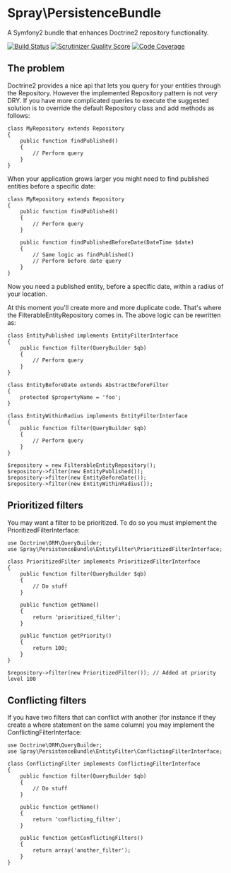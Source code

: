 Spray\PersistenceBundle
=======================

A Symfony2 bundle that enhances Doctrine2 repository functionality.

[![Build Status](https://secure.travis-ci.org/JurJean/SprayPersistenceBundle.png?branch=master)](http://travis-ci.org/JurJean/SprayPersistenceBundle)
[![Scrutinizer Quality Score](https://scrutinizer-ci.com/g/JurJean/SprayPersistenceBundle/badges/quality-score.png?s=f3038d9bc0af391724f4ae27f3132dcae6520302)](https://scrutinizer-ci.com/g/JurJean/SprayPersistenceBundle/)
[![Code Coverage](https://scrutinizer-ci.com/g/JurJean/SprayPersistenceBundle/badges/coverage.png?s=d74fc08c3020974dafd5708d25ae6b87f731d13b)](https://scrutinizer-ci.com/g/JurJean/SprayPersistenceBundle/)


The problem
-----------

Doctrine2 provides a nice api that lets you query for your entities through the
Repository. However the implemented Repository pattern is not very DRY. If you
have more complicated queries to execute the suggested solution is to override
the default Repository class and add methods as follows:

    class MyRepository extends Repository
    {
        public function findPublished()
        {
            // Perform query
        }
    }

When your application grows larger you might need to find published entities
before a specific date:

    class MyRepository extends Repository
    {
        public function findPublished()
        {
            // Perform query
        }

        public function findPublishedBeforeDate(DateTime $date)
        {
            // Same logic as findPublished()
            // Perform before date query
        }
    }

Now you need a published entity, before a specific date, within a radius of your
location.

At this moment you'll create more and more duplicate code. That's where the
FilterableEntityRepository comes in. The above logic can be rewritten as:

    class EntityPublished implements EntityFilterInterface
    {
        public function filter(QueryBuilder $qb)
        {
            // Perform query
        }
    }

    class EntityBeforeDate extends AbstractBeforeFilter
    {
        protected $propertyName = 'foo';
    }

    class EntityWithinRadius implements EntityFilterInterface
    {
        public function filter(QueryBuilder $qb)
        {
            // Perform query
        }
    }

    $repository = new FilterableEntityRepository();
    $repository->filter(new EntityPublished());
    $repository->filter(new EntityBeforeDate());
    $repository->filter(new EntityWithinRadius());

Prioritized filters
-------------------

You may want a filter to be prioritized. To do so you must implement the
PrioritizedFilterInterface:

    use Doctrine\ORM\QueryBuilder;
    use Spray\PersistenceBundle\EntityFilter\PrioritizedFilterInterface;

    class PrioritizedFilter implements PrioritizedFilterInterface
    {
        public function filter(QueryBuilder $qb)
        {
            // Do stuff
        }

        public function getName()
        {
            return 'prioritized_filter';
        }

        public function getPriority()
        {
            return 100;
        }
    }
    
    $repository->filter(new PrioritizedFilter()); // Added at priority level 100

Conflicting filters
-------------------

If you have two filters that can conflict with another (for instance if they
create a where statement on the same column) you may implement the
ConflictingFilterInterface:

    use Doctrine\ORM\QueryBuilder;
    use Spray\PersistenceBundle\EntityFilter\ConflictingFilterInterface;

    class ConflictingFilter implements ConflictingFilterInterface
    {
        public function filter(QueryBuilder $qb)
        {
            // Do stuff
        }

        public function getName()
        {
            return 'conflicting_filter';
        }

        public function getConflictingFilters()
        {
            return array('another_filter');
        }
    }
